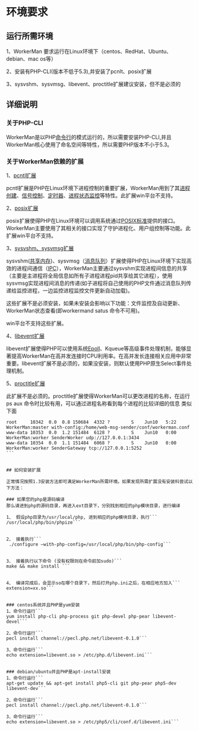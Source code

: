 # 环境要求

## 运行所需环境

1、WorkerMan 要求运行在Linux环境下（centos、RedHat、Ubuntu、debian、mac os等）

2、安装有PHP-CLI(版本不低于5.3),并安装了pcnlt、posix扩展

3、sysvshm、sysvmsg、libevent、proctitle扩展建议安装，但不是必须的

## 详细说明

### 关于PHP-CLI

WorkerMan是以PHP[命令行](http://php.net/manual/zh/features.commandline.php)的模式运行的，所以需要安装PHP-CLI,并且WorkerMan核心使用了命名空间等特性，所以需要PHP版本不小于5.3。

### 关于WorkerMan依赖的扩展

1、[pcntl扩展](http://cn2.php.net/manual/zh/book.pcntl.php)

pcntl扩展是PHP在Linux环境下进程控制的重要扩展，WorkerMan用到了其[进程创建](http://cn2.php.net/manual/zh/function.pcntl-fork.php)、[信号控制](http://cn2.php.net/manual/zh/function.pcntl-signal.php)、[定时器](http://cn2.php.net/manual/zh/function.pcntl-alarm.php)、[进程状态监控](http://cn2.php.net/manual/zh/function.pcntl-waitpid.php)等特性。此扩展win平台不支持。

2、[posix扩展](http://cn2.php.net/manual/zh/book.posix.php)

posix扩展使得PHP在Linux环境可以调用系统通过[POSIX标准](http://baike.baidu.com/view/209573.htm)提供的接口。WorkerMan主要使用了其相关的接口实现了守护进程化、用户组控制等功能。此扩展win平台不支持。

3、[sysvshm、sysvmsg扩展](http://cn2.php.net/manual/en/ref.sem.php)

sysvshm([共享内存](http://baike.baidu.com/view/120892.htm))、sysvmsg（[消息队列](http://baike.baidu.com/view/262473.htm)）扩展使得PHP在Linux环境下实现高效的进程间通信（[IPC](http://zh.wikipedia.org/wiki/%E8%BF%9B%E7%A8%8B%E9%97%B4%E9%80%9A%E8%AE%AF)），WorkerMan主要通过sysvshm实现进程间信息的共享（主要是主进程将全局信息如所有子进程进程pid共享给其它进程），使用sysvmsg实现进程间消息的传递(如子进程将自己使用的PHP文件通过消息队列传递给监控进程，一边监控进程监控文件更新自动加载)。

这些扩展不是必须安装，如果未安装会影响以下功能：文件监控及自动更新、WorkerMan状态查看(即workermand satus 命令不可用)。

win平台不支持这些扩展。

4、[libevent扩展](http://cn2.php.net/manual/en/book.libevent.php)

libevent扩展使得PHP可以使用系统[Epoll](http://baike.baidu.com/view/1385104.htm)、Kqueue等高级事件处理机制，能够显著提高WorkerMan在高并发连接时CPU利用率。在高并发长连接相关应用中非常重要。libevent扩展不是必须的，如果没安装，则默认使用PHP原生Select事件处理机制。

5、[proctitle扩展](http://cn2.php.net/manual/en/book.proctitle.php)

此扩展不是必须的。proctitle扩展使得WorkerMan可以更改进程的名称，在运行 ps aux 命令时比较有用，可以通过进程名称看到每个进程的比较详细的信息 类似下面

```
root     10342  0.0  0.8 150684  4332 ?        S    Jun10   5:22 WorkerMan:master with-config:/home/web-msg-sender/conf/workerman.conf
www-data 10353  0.0  1.2 151484  6128 ?        S    Jun10   0:00 WorkerMan:worker SenderWorker udp://127.0.0.1:3434
www-data 10354  0.0  1.1 151484  6068 ?        S    Jun10   0:00 WorkerMan:worker SenderGateway tcp://127.0.0.1:5252                       ```


## 如何安装扩展

正常情况按照1.3安装方法即可满足WorkerMan所需环境。如果发现所需扩展没有安装科尝试以下方法：

### 如果您的php是源码编译
那么请进到php的源码目录，再进入ext目录下，分别找到相应的php模块目录，进行编译

1、 假设php目录为/usr/local/php, 进到相应的php模块目录，执行```
/usr/local/php/bin/phpize```


2、 接着执行```
 ./configure –with-php-config=/usr/local/php/bin/php-config```


3、 接着执行以下命令 (没有权限则在命令前加sudo)```
make && make install ```


4、 编译完成后，会显示so在哪个目录下，然后打开php.ini之后，在相应地方加入```
extension=xx.so```


### centos系统并且PHP是yum安装
1、命令行运行```
yum install php-cli php-process git php-devel php-pear libevent-devel```

2、命令行运行```
pecl install channel://pecl.php.net/libevent-0.1.0```

3、命令行运行```
echo extension=libevent.so > /etc/php.d/libevent.ini```


### debian/ubuntu并且PHP是apt-install安装
1、命令行运行```
apt-get update && apt-get install php5-cli git php-pear php5-dev libevent-dev```

2、命令行运行```
pecl install channel://pecl.php.net/libevent-0.1.0```

3、命令行运行```
echo extension=libevent.so > /etc/php5/cli/conf.d/libevent.ini```



